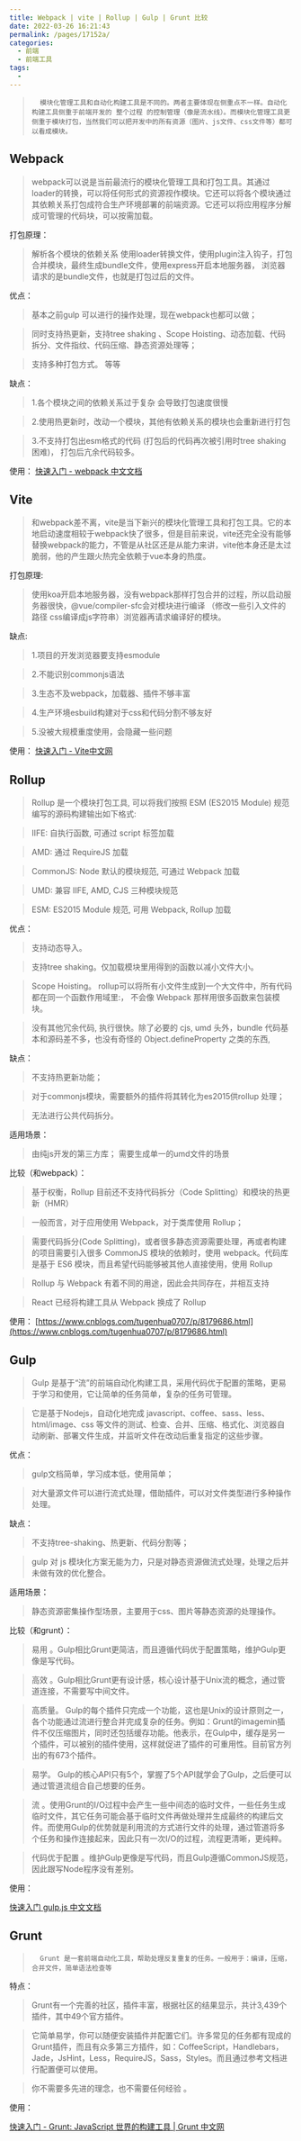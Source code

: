 ```yaml
---
title: Webpack | vite | Rollup | Gulp | Grunt 比较
date: 2022-03-26 16:21:43
permalink: /pages/17152a/
categories:
  - 前端
  - 前端工具
tags:
  - 
---
```


>       模块化管理工具和自动化构建工具是不同的。两者主要体现在侧重点不一样。自动化构建工具侧重于前端开发的 整个过程 的控制管理（像是流水线）。而模块化管理工具更侧重于模块打包，当然我们可以把开发中的所有资源（图片、js文件、css文件等）都可以看成模块。



## Webpack

>    webpack可以说是当前最流行的模块化管理工具和打包工具。其通过loader的转换，可以将任何形式的资源视作模块。它还可以将各个模块通过其依赖关系打包成符合生产环境部署的前端资源。它还可以将应用程序分解成可管理的代码块，可以按需加载。

打包原理：
>   解析各个模块的依赖关系 使用loader转换文件，使用plugin注入钩子，打包合并模块，最终生成bundle文件，使用express开启本地服务器， 浏览器请求的是bundle文件，也就是打包过后的文件。

优点：
>   基本之前gulp 可以进行的操作处理，现在webpack也都可以做；

>   同时支持热更新，支持tree shaking 、Scope Hoisting、动态加载、代码拆分、文件指纹、代码压缩、静态资源处理等；

>   支持多种打包方式。 等等

缺点：
>   1.各个模块之间的依赖关系过于复杂 会导致打包速度很慢

>   2.使用热更新时，改动一个模块，其他有依赖关系的模块也会重新进行打包

>   3.不支持打包出esm格式的代码 (打包后的代码再次被引用时tree shaking 困难)， 打包后亢余代码较多。

使用：
[快速入门 - webpack 中文文档](https://webpack.docschina.org/concepts/)

## Vite

>   和webpack差不离，vite是当下新兴的模块化管理工具和打包工具。它的本地启动速度相较于webpack快了很多，但是目前来说，vite还完全没有能够替换webpack的能力，不管是从社区还是从能力来讲，vite他本身还是太过脆弱，他的产生跟火热完全依赖于vue本身的热度。

打包原理:

>   使用koa开启本地服务器，没有webpack那样打包合并的过程，所以启动服务器很快，@vue/compiler-sfc会对模块进行编译 （修改一些引入文件的路径 css编译成js字符串）浏览器再请求编译好的模块。

缺点:
>   1.项目的开发浏览器要支持esmodule

>   2.不能识别commonjs语法

>   3.生态不及webpack，加载器、插件不够丰富

>   4.生产环境esbuild构建对于css和代码分割不够友好

>   5.没被大规模重度使用，会隐藏一些问题

使用：
[快速入门 - Vite中文网](https://vitejs.cn/guide/)

## Rollup

>    Rollup 是一个模块打包工具, 可以将我们按照 ESM (ES2015 Module) 规范编写的源码构建输出如下格式:

>    IIFE: 自执行函数, 可通过 script 标签加载

>    AMD: 通过 RequireJS 加载

>    CommonJS: Node 默认的模块规范, 可通过 Webpack 加载

>    UMD: 兼容 IIFE, AMD, CJS 三种模块规范

>    ESM: ES2015 Module 规范, 可用 Webpack, Rollup 加载

优点：
>   支持动态导入。

>   支持tree shaking。仅加载模块里用得到的函数以减小文件大小。

>   Scope Hoisting。 rollup可以将所有小文件生成到一个大文件中，所有代码都在同一个函数作用域里:， 不会像 Webpack 那样用很多函数来包装模块。

>   没有其他冗余代码, 执行很快。除了必要的 cjs, umd 头外，bundle 代码基本和源码差不多，也没有奇怪的 Object.defineProperty 之类的东西,

缺点：

>   不支持热更新功能；

>   对于commonjs模块，需要额外的插件将其转化为es2015供rollup 处理；

>   无法进行公共代码拆分。

适用场景：
>   由纯js开发的第三方库； 需要生成单一的umd文件的场景

比较（和webpack）：
>   基于权衡，Rollup 目前还不支持代码拆分（Code Splitting）和模块的热更新（HMR）

>   一般而言，对于应用使用 Webpack，对于类库使用 Rollup；

>   需要代码拆分(Code Splitting)，或者很多静态资源需要处理，再或者构建的项目需要引入很多 CommonJS 模块的依赖时，使用 webpack。代码库是基于 ES6 模块，而且希望代码能够被其他人直接使用，使用 Rollup

>   Rollup 与 Webpack 有着不同的用途，因此会共同存在，并相互支持

>   React 已经将构建工具从 Webpack 换成了 Rollup

使用：
     [https://www.cnblogs.com/tugenhua0707/p/8179686.html](https://www.cnblogs.com/tugenhua0707/p/8179686.html)

## Gulp

>    Gulp 是基于“流”的前端自动化构建工具，采用代码优于配置的策略，更易于学习和使用，它让简单的任务简单，复杂的任务可管理。

>    它是基于Nodejs，自动化地完成 javascript、coffee、sass、less、html/image、css 等文件的测试、检查、合并、压缩、格式化、浏览器自动刷新、部署文件生成，并监听文件在改动后重复指定的这些步骤。

优点：
>   gulp文档简单，学习成本低，使用简单；

>   对大量源文件可以进行流式处理，借助插件，可以对文件类型进行多种操作处理。

缺点：
>   不支持tree-shaking、热更新、代码分割等；

>   gulp 对 js 模块化方案无能为力，只是对静态资源做流式处理，处理之后并未做有效的优化整合。

适用场景：
>   静态资源密集操作型场景，主要用于css、图片等静态资源的处理操作。

比较（和grunt）：

>   易用 。Gulp相比Grunt更简洁，而且遵循代码优于配置策略，维护Gulp更像是写代码。

>   高效 。Gulp相比Grunt更有设计感，核心设计基于Unix流的概念，通过管道连接，不需要写中间文件。

>   高质量。 Gulp的每个插件只完成一个功能，这也是Unix的设计原则之一，各个功能通过流进行整合并完成复杂的任务。例如：Grunt的imagemin插件不仅压缩图片，同时还包括缓存功能。他表示，在Gulp中，缓存是另一个插件，可以被别的插件使用，这样就促进了插件的可重用性。目前官方列出的有673个插件。

>   易学。 Gulp的核心API只有5个，掌握了5个API就学会了Gulp，之后便可以通过管道流组合自己想要的任务。

>   流 。使用Grunt的I/O过程中会产生一些中间态的临时文件，一些任务生成临时文件，其它任务可能会基于临时文件再做处理并生成最终的构建后文件。而使用Gulp的优势就是利用流的方式进行文件的处理，通过管道将多个任务和操作连接起来，因此只有一次I/O的过程，流程更清晰，更纯粹。

>   代码优于配置 。维护Gulp更像是写代码，而且Gulp遵循CommonJS规范，因此跟写Node程序没有差别。

使用：

[快速入门 gulp.js 中文文档](https://www.gulpjs.com.cn/docs/getting-started/quick-start/)

## Grunt

>       Grunt 是一套前端自动化工具，帮助处理反复重复的任务。一般用于：编译，压缩，合并文件，简单语法检查等

特点：

>   Grunt有一个完善的社区，插件丰富，根据社区的结果显示，共计3,439个插件，其中49个官方插件。

>   它简单易学，你可以随便安装插件并配置它们。许多常见的任务都有现成的Grunt插件，而且有众多第三方插件，如：CoffeeScript，Handlebars，Jade，JsHint，Less，RequireJS，Sass，Styles。而且通过参考文档进行配置便可以使用。

>   你不需要多先进的理念，也不需要任何经验 。

使用：

[快速入门 - Grunt: JavaScript 世界的构建工具 | Grunt 中文网](https://www.gruntjs.net/getting-started)

 <comment/> 